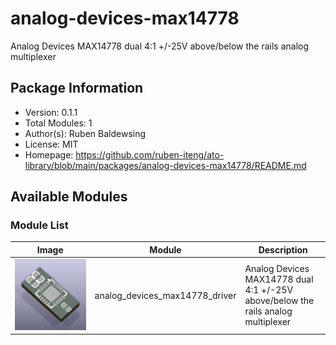 # analog-devices-max14778

Analog Devices MAX14778 dual 4:1 +/-25V above/below the rails analog multiplexer

## Package Information

- Version: 0.1.1
- Total Modules: 1
- Author(s): Ruben Baldewsing
- License: MIT
- Homepage: https://github.com/ruben-iteng/ato-library/blob/main/packages/analog-devices-max14778/README.md

## Available Modules

### Module List

| Image | Module | Description |
|-------|--------|-------------|
|![analog_devices_max14778_driver](https://github.com/ruben-iteng/ato-library/raw/main/packages/analog-devices-max14778/assets/analog_devices_max14778_driver.png)| analog_devices_max14778_driver | Analog Devices MAX14778 dual 4:1 +/-25V above/below the rails analog multiplexer |
